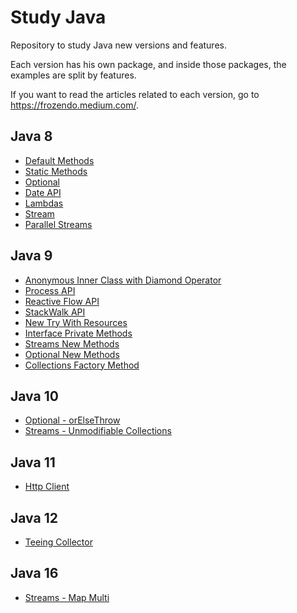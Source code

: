 # Study Java
Repository to study Java new versions and features.

Each version has his own package, and inside those packages, the examples are split by features.

If you want to read the articles related to each version, go to https://frozendo.medium.com/.

## Java 8

* [Default Methods](https://github.com/frozendo/study-java/blob/main/src/com/frozendo/java8/interfacemethods/DefaultMethod.java)
* [Static Methods](https://github.com/frozendo/study-java/blob/main/src/com/frozendo/java8/interfacemethods/StaticMethod.java)
* [Optional](https://github.com/frozendo/study-java/tree/main/src/com/frozendo/java8/optional)
* [Date API](https://github.com/frozendo/study-java/tree/main/src/com/frozendo/java8/dateapi)
* [Lambdas](https://github.com/frozendo/study-java/tree/main/src/com/frozendo/java8/lambda)
* [Stream](https://github.com/frozendo/study-java/tree/main/src/com/frozendo/java8/streamapi) 
* [Parallel Streams](https://github.com/frozendo/study-java/tree/main/src/com/frozendo/java8/parallelstream)

## Java 9

* [Anonymous Inner Class with Diamond Operator](https://github.com/frozendo/study-java/blob/main/src/com/frozendo/java9/anonymousandiamond/AnonymousClassWithDiamondOperator.java)
* [Process API](https://github.com/frozendo/study-java/tree/main/src/com/frozendo/java9/processapi)
* [Reactive Flow API](https://github.com/frozendo/study-java/tree/main/src/com/frozendo/java9/reactiveflowapi)
* [StackWalk API](https://github.com/frozendo/study-java/tree/main/src/com/frozendo/java9/stackwalkapi)
* [New Try With Resources](https://github.com/frozendo/study-java/tree/main/src/com/frozendo/java9/tryresources)
* [Interface Private Methods](https://github.com/frozendo/study-java/blob/main/src/com/frozendo/java9/interfacemethods/PrivateMethodInInterface.java)
* [Streams New Methods](https://github.com/frozendo/study-java/tree/main/src/com/frozendo/java9/streams)
* [Optional New Methods](https://github.com/frozendo/study-java/tree/main/src/com/frozendo/java9/optional)
* [Collections Factory Method](https://github.com/frozendo/study-java/tree/main/src/com/frozendo/java9/factory)

## Java 10

* [Optional - orElseThrow](https://github.com/frozendo/study-java/tree/main/src/com/frozendo/java10/orelsethrow)
* [Streams - Unmodifiable Collections](https://github.com/frozendo/study-java/tree/main/src/com/frozendo/java10/streams)

## Java 11

* [Http Client](https://github.com/frozendo/study-java/tree/main/src/com/frozendo/java11/httpclient)

## Java 12

* [Teeing Collector](https://github.com/frozendo/study-java/tree/main/src/com/frozendo/java12/teeingcollector)

## Java 16

* [Streams - Map Multi](https://github.com/frozendo/study-java/tree/main/src/com/frozendo/java16/streammapmulti)
